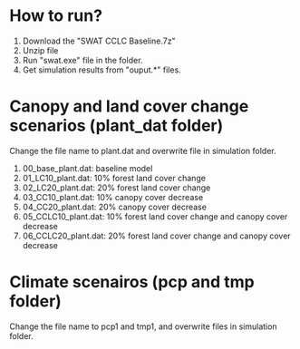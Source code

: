 # How to run?
1. Download the "SWAT CCLC Baseline.7z"
2. Unzip file
3. Run "swat.exe" file in the folder.
4. Get simulation results from "ouput.*" files.

# Canopy and land cover change scenarios (plant_dat folder)
Change the file name to plant.dat and overwrite file in simulation folder.
1. 00_base_plant.dat: baseline model
2. 01_LC10_plant.dat: 10% forest land cover change
3. 02_LC20_plant.dat: 20% forest land cover change
4. 03_CC10_plant.dat: 10% canopy cover decrease
5. 04_CC20_plant.dat: 20% canopy cover decrease
6. 05_CCLC10_plant.dat: 10% forest land cover change and canopy cover decrease
7. 06_CCLC20_plant.dat: 20% forest land cover change and canopy cover decrease

# Climate scenairos (pcp and tmp folder)
Change the file name to pcp1 and tmp1, and overwrite files in simulation folder.
